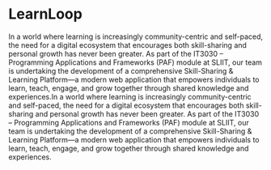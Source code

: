 # LearnLoop
In a world where learning is increasingly community-centric and self-paced, the need for a digital ecosystem that encourages both skill-sharing and personal growth has never been greater. As part of the IT3030 – Programming Applications and Frameworks (PAF) module at SLIIT, our team is undertaking the development of a comprehensive Skill-Sharing & Learning Platform—a modern web application that empowers individuals to learn, teach, engage, and grow together through shared knowledge and experiences.In a world where learning is increasingly community-centric and self-paced, the need for a digital ecosystem that encourages both skill-sharing and personal growth has never been greater. As part of the IT3030 – Programming Applications and Frameworks (PAF) module at SLIIT, our team is undertaking the development of a comprehensive Skill-Sharing & Learning Platform—a modern web application that empowers individuals to learn, teach, engage, and grow together through shared knowledge and experiences.
